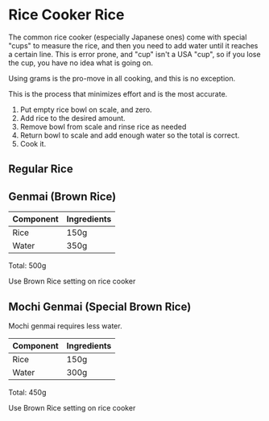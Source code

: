 # Rice Cooker Rice

The common rice cooker (especially Japanese ones) come with 
special "cups" to measure the rice, and then you need to add
water until it reaches a certain line.   This is error prone,
and "cup" isn't a USA "cup", so if you lose the cup, you have 
no idea what is going on.

Using grams is the pro-move in all cooking, and this is no exception.

This is the process that minimizes effort and is the most
accurate.

1. Put empty rice bowl on scale, and zero.
2. Add rice to the desired amount.
3. Remove bowl from scale and rinse rice as needed
4. Return bowl to scale and add enough water
   so the total is correct.
5. Cook it.

## Regular Rice


## Genmai (Brown Rice)

|  Component | Ingredients |
|------------|-------------|
|  Rice      | 150g        |
|  Water     | 350g        |

Total: 500g

Use Brown Rice setting on rice cooker

## Mochi Genmai (Special Brown Rice)

Mochi genmai requires less water.

|  Component | Ingredients |
|------------|-------------|
|  Rice      | 150g        |
|  Water     | 300g        | 

Total: 450g

Use Brown Rice setting on rice cooker

